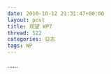 ```yaml
---
date: 2010-10-12 21:31:47+00:00
layout: post
title: 观望 WP7
thread: 522
categories: 日志
tags: WP
---
```


……
